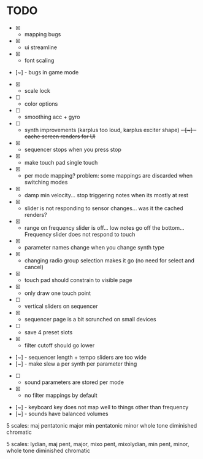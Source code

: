 # TODO

- [x] - mapping bugs
- [x] - ui streamline
- [x] - font scaling
- [~] - bugs in game mode
- [x] - scale lock
- [ ] - color options
- [ ] - smoothing acc + gyro
- [ ] - synth improvements (karplus too loud, karplus exciter shape)
~~- [~] - cache screen renders for UI~~
- [x] - sequencer stops when you press stop
- [x] - make touch pad single touch
- [x] - per mode mapping? problem: some mappings are discarded when switching modes
- [x] - damp min velocity... stop triggering notes when its mostly at rest
- [x] - slider is not responding to sensor changes... was it the cached renders?
- [x] - range on frequency slider is off... low notes go off the bottom... Frequency slider does not respond to touch
- [x] - parameter names change when you change synth type
- [x] - changing radio group selection makes it go (no need for select and cancel)
- [x] - touch pad should constrain to visible page
- [x] - only draw one touch point
- [ ] - vertical sliders on sequencer
- [x] - sequencer page is a bit scrunched on small devices
- [ ] - save 4 preset slots
- [x] - filter cutoff should go lower
- [~] - sequencer length + tempo sliders are too wide
- [~] - make slew a per synth per parameter thing
- [ ] - sound parameters are stored per mode
- [x] - no filter mappings by default
- [~] - keyboard key does not map well to things other than frequency
- [~] - sounds have balanced volumes

5 scales:
maj pentatonic
major
min pentatonic
minor
whole tone
diminished
chromatic


5 scales:
lydian,
maj pent,
major,
mixo pent,
mixolydian,
min pent,
minor,
whole tone
diminished
chromatic
